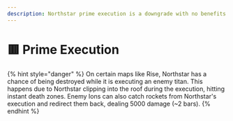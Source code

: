 ```yaml
---
description: Northstar prime execution is a downgrade with no benefits.
---
```


# 🟥 Prime Execution

{% hint style="danger" %}
On certain maps like Rise, Northstar has a chance of being destroyed while it is executing an enemy titan. This happens due to Northstar clipping into the roof during the execution, hitting instant death zones. Enemy Ions can also catch rockets from Northstar's execution and redirect them back, dealing 5000 damage (\~2 bars).
{% endhint %}
